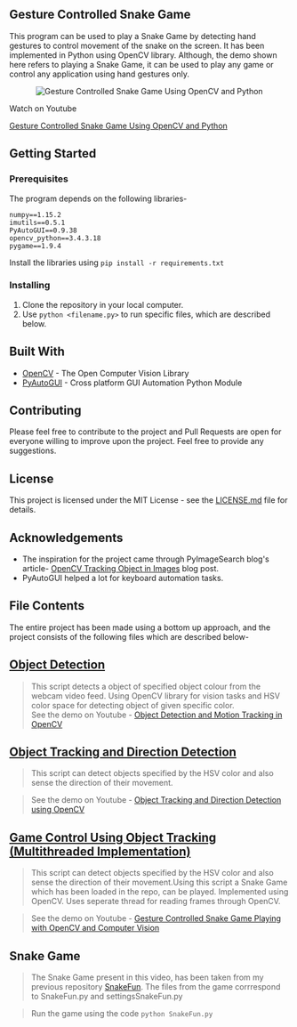 ## Gesture Controlled Snake Game
This program can be used to play a Snake Game by detecting hand gestures to control movement of the snake on the screen. It has been implemented in Python using OpenCV library. Although, the demo shown here refers to playing a Snake Game, it can be used to play any game or control any application using hand gestures only.
<p align="center">
  <img src="http://img.youtube.com/vi/PE_rgc2K0sg/0.jpg?raw=true" alt="Gesture Controlled Snake Game Using OpenCV and Python"/>
</p>
Watch on Youtube

[Gesture Controlled Snake Game Using OpenCV and Python](http://www.youtube.com/watch?v=PE_rgc2K0sg)

## Getting Started
 ### Prerequisites
 The program depends on the following libraries-
 
    numpy==1.15.2
	imutils==0.5.1
	PyAutoGUI==0.9.38
	opencv_python==3.4.3.18
	pygame==1.9.4

Install the libraries using `pip install -r requirements.txt`

### Installing

 1. Clone the repository in your local computer.
 2. Use `python <filename.py>` to run specific files, which are described below.

## Built With

 - [OpenCV](https://opencv.org/) - The Open Computer Vision Library
 - [PyAutoGUI](https://pypi.org/project/PyAutoGUI/) - Cross platform GUI Automation Python Module

## Contributing
Please feel free to contribute to the project and Pull Requests are open for everyone willing to improve upon the project. Feel free to provide any suggestions.

## License
This project is licensed under the MIT License - see the [LICENSE.md](https://github.com/mohitwildbeast/Gesture-Controlled-Snake-Game/blob/master/LICENSE) file for details.
## Acknowledgements

 - The inspiration for the project came through PyImageSearch blog's article- [OpenCV Tracking Object in Images](https://www.pyimagesearch.com/2015/09/21/opencv-track-object-movement/) blog post.
 - PyAutoGUI helped a lot for keyboard automation tasks.
## File Contents
The entire project has been made using a bottom up approach, and the project consists of the following files which are described below-
 
 ## [Object Detection](https://github.com/mohitwildbeast/Gesture-Controlled-Snake-Game/blob/master/object-detection.py)

> This script detects a object of specified object colour from the webcam video feed. Using OpenCV library for vision tasks and HSV color space for detecting object of given specific color.  
>See the demo on Youtube - [ Object Detection and Motion Tracking in OpenCV](https://www.youtube.com/watch?v=mtGBuMlusXQ)



 ## [Object Tracking and Direction Detection](https://github.com/mohitwildbeast/Gesture-Controlled-Snake-Game/blob/master/object-tracking-direction-detection.py)

> This script can detect objects specified by the HSV color and also sense the
direction of their movement.  

> See the demo on Youtube - [Object Tracking and Direction Detection using OpenCV](https://www.youtube.com/watch?v=zapq9QT9uwc)

 ## [Game Control Using Object Tracking (Multithreaded Implementation)](https://github.com/mohitwildbeast/Gesture-Controlled-Snake-Game/blob/master/game-control-using-object-tracking-multithreaded.py)
> This script can detect objects specified by the HSV color and also sense the
direction of their movement.Using this script a Snake Game which has been loaded in the repo, can be played. Implemented using OpenCV. Uses seperate thread for reading frames through OpenCV.  

>See the demo on Youtube - [Gesture Controlled Snake Game Playing with OpenCV and Computer Vision](https://www.youtube.com/watch?v=PE_rgc2K0sg)

## Snake Game
>The Snake Game present in this video, has been taken from my previous repository [SnakeFun](https://github.com/mohitwildbeast/SnakeFun). The files from the game corrrespond to SnakeFun.py and settingsSnakeFun.py  

>Run the game using the code ```python SnakeFun.py```
